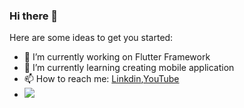 ### Hi there 👋


Here are some ideas to get you started:

- 🔭 I’m currently working on Flutter Framework 
- 🌱 I’m currently learning creating mobile application
- 📫 How to reach me: [Linkdin](https://www.linkedin.com/in/moulia-das-proma-1b2401230/),[YouTube](https://www.youtube.com/channel/UCELH7Kei3qduOZZBY47CXiA)
- <img src="https://github-readme-stats.vercel.app/api?username=moulia-proma&&show_icons=true&title_color=ffffff&icon_color=bb2acf&text_color=daf7dc&bg_color=151515">
